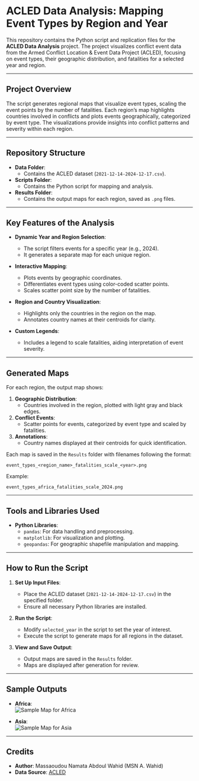 
# ACLED Data Analysis: Mapping Event Types by Region and Year

This repository contains the Python script and replication files for the **ACLED Data Analysis** project. The project visualizes conflict event data from the Armed Conflict Location & Event Data Project (ACLED), focusing on event types, their geographic distribution, and fatalities for a selected year and region.

---

## Project Overview

The script generates regional maps that visualize event types, scaling the event points by the number of fatalities. Each region’s map highlights countries involved in conflicts and plots events geographically, categorized by event type. The visualizations provide insights into conflict patterns and severity within each region.

---

## Repository Structure

- **Data Folder**:
  - Contains the ACLED dataset (`2021-12-14-2024-12-17.csv`).
- **Scripts Folder**:
  - Contains the Python script for mapping and analysis.
- **Results Folder**:
  - Contains the output maps for each region, saved as `.png` files.

---

## Key Features of the Analysis

- **Dynamic Year and Region Selection**:
  - The script filters events for a specific year (e.g., 2024).
  - It generates a separate map for each unique region.

- **Interactive Mapping**:
  - Plots events by geographic coordinates.
  - Differentiates event types using color-coded scatter points.
  - Scales scatter point size by the number of fatalities.

- **Region and Country Visualization**:
  - Highlights only the countries in the region on the map.
  - Annotates country names at their centroids for clarity.

- **Custom Legends**:
  - Includes a legend to scale fatalities, aiding interpretation of event severity.

---

## Generated Maps

For each region, the output map shows:
1. **Geographic Distribution**:
   - Countries involved in the region, plotted with light gray and black edges.
2. **Conflict Events**:
   - Scatter points for events, categorized by event type and scaled by fatalities.
3. **Annotations**:
   - Country names displayed at their centroids for quick identification.

Each map is saved in the `Results` folder with filenames following the format:
```
event_types_<region_name>_fatalities_scale_<year>.png
```

Example:
```
event_types_africa_fatalities_scale_2024.png
```

---

## Tools and Libraries Used

- **Python Libraries**:
  - `pandas`: For data handling and preprocessing.
  - `matplotlib`: For visualization and plotting.
  - `geopandas`: For geographic shapefile manipulation and mapping.

---

## How to Run the Script

1. **Set Up Input Files**:
   - Place the ACLED dataset (`2021-12-14-2024-12-17.csv`) in the specified folder.
   - Ensure all necessary Python libraries are installed.

2. **Run the Script**:
   - Modify `selected_year` in the script to set the year of interest.
   - Execute the script to generate maps for all regions in the dataset.

3. **View and Save Output**:
   - Output maps are saved in the `Results` folder.
   - Maps are displayed after generation for review.

---

## Sample Outputs

- **Africa**:  
  ![Sample Map for Africa](results/sample_africa_2024.png)

- **Asia**:  
  ![Sample Map for Asia](results/sample_asia_2024.png)

---

## Credits

- **Author**: Massaoudou Namata Abdoul Wahid (MSN A. Wahid)  
- **Data Source**: [ACLED](https://acleddata.com)

